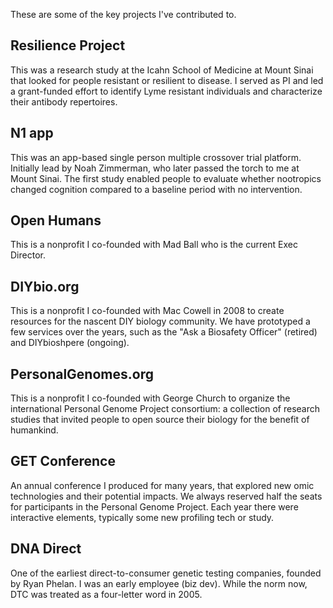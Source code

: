 These are some of the key projects I've contributed to.

## Resilience Project
This was a research study at the Icahn School of Medicine at Mount Sinai that looked for people resistant or resilient to disease. I served as PI and led a grant-funded effort to identify Lyme resistant individuals and characterize their antibody repertoires.

## N1 app
This was an app-based single person multiple crossover trial platform. Initially lead by Noah Zimmerman, who later passed the torch to me at Mount Sinai. The first study enabled people to evaluate whether nootropics changed cognition compared to a baseline period with no intervention.

## Open Humans
This is a nonprofit I co-founded with Mad Ball who is the current Exec Director.

## DIYbio.org
This is a nonprofit I co-founded with Mac Cowell in 2008 to create resources for the nascent DIY biology community. We have prototyped a few services over the years, such as the "Ask a Biosafety Officer" (retired) and DIYbioshpere (ongoing).  

## PersonalGenomes.org
This is a nonprofit I co-founded with George Church to organize the international Personal Genome Project consortium: a collection of research studies that invited people to open source their biology for the benefit of humankind.

## GET Conference
An annual conference I produced for many years, that explored new omic technologies and their potential impacts. We always reserved half the seats for participants in the Personal Genome Project. Each year there were interactive elements, typically some new profiling tech or study.

## DNA Direct
One of the earliest direct-to-consumer genetic testing companies, founded by Ryan Phelan. I was an early employee (biz dev). While the norm now, DTC was treated as a four-letter word in 2005.
